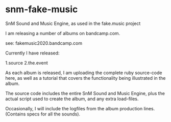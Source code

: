 # snm-fake-music
SnM Sound and Music Engine, as used in the fake.music project

I am releasing a number of albums on bandcamp.com.

  see: fakemusic2020.bandcamp.com

Currently I have released:

  1.source
  2.the.event

As each album is released, I am uploading the complete ruby source-code here,
as well as a tutorial that covers the functionality being illustrated in the album.

The source code includes the entire SnM Sound and Music Engine, plus
the actual script used to create the album, and any extra load-files.

Occasionally, I will include the logfiles from the album production lines.
  (Contains specs for all the sounds).
